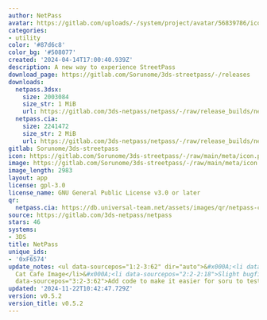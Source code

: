 ```yaml
---
author: NetPass
avatar: https://gitlab.com/uploads/-/system/project/avatar/56839786/icon.png
categories:
- utility
color: '#87d6c8'
color_bg: '#508077'
created: '2024-04-14T17:00:40.939Z'
description: A new way to experience StreetPass
download_page: https://gitlab.com/Sorunome/3ds-streetpass/-/releases
downloads:
  netpass.3dsx:
    size: 2003084
    size_str: 1 MiB
    url: https://gitlab.com/3ds-netpass/netpass/-/raw/release_builds/netpass.3dsx?ref_type=heads&inline=false
  netpass.cia:
    size: 2241472
    size_str: 2 MiB
    url: https://gitlab.com/3ds-netpass/netpass/-/raw/release_builds/netpass.cia?ref_type=heads&inline=false
gitlab: Sorunome/3ds-streetpass
icon: https://gitlab.com/Sorunome/3ds-streetpass/-/raw/main/meta/icon.png
image: https://gitlab.com/Sorunome/3ds-streetpass/-/raw/main/meta/icon.png
image_length: 2983
layout: app
license: gpl-3.0
license_name: GNU General Public License v3.0 or later
qr:
  netpass.cia: https://db.universal-team.net/assets/images/qr/netpass-cia.png
source: https://gitlab.com/3ds-netpass/netpass
stars: 46
systems:
- 3DS
title: NetPass
unique_ids:
- '0xF6574'
update_notes: <ul data-sourcepos="1:2-3:62" dir="auto">&#x000A;<li data-sourcepos="1:2-1:21">Add
  Cat Cafe Image</li>&#x000A;<li data-sourcepos="2:2-2:18">Slight bugfixes</li>&#x000A;<li
  data-sourcepos="3:2-3:62">Add code to make it easier for soru to test/develop sprelay</li>&#x000A;</ul>
updated: '2024-11-22T10:42:47.729Z'
version: v0.5.2
version_title: v0.5.2
---
```


